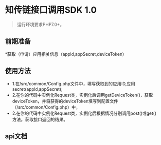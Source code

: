  知传链接口调用SDK 1.0
=====================
> 运行环境要求PHP7.0+。

## 前期准备
*获取（申请）应用相关信息（appId,appSecret,deviceToken）

## 使用方法
* 1.在/src/common/Config.php文件中，填写获取到的应用ID,应用secret(appId,appSecret);
* 2.在你的代码中实例化Request类，实例化后调用getDeviceToken()，获取deviceToken，并将获得的deviceToken填写到配置文件（/src/common/Config.php）中。
* 2.在你的代码中实例化Request类，实例化后根据情况分别调用post()或get()方法，获取接口返回的结果。

## api文档


